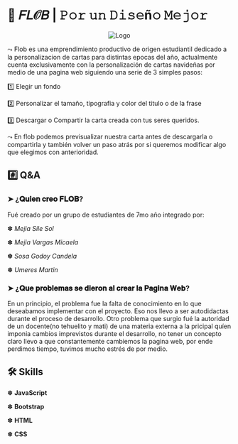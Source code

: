 
# 🦥 𝐹𝐿𝒪𝐵    |    𝙿𝚘𝚛 𝚞𝚗 𝙳𝚒𝚜𝚎ñ𝚘 𝙼𝚎𝚓𝚘𝚛

<p align="center">
  <img src="https://res.cloudinary.com/dhr3ewnzn/image/upload/v1732313478/mbyfl5rjb1nrzrt7how6.png" alt="Logo">
</p>

⤳ Flob es una emprendimiento productivo de origen estudiantil dedicado a la personalizacion de cartas para distintas epocas del año, actualmente cuenta exclusivamente con la personalización de cartas navideñas por medio de una pagina web siguiendo una serie de 3 simples pasos:


1️⃣ Elegir un fondo

2️⃣ Personalizar el tamaño, tipografia y color del titulo o de la frase

3️⃣ Descargar o Compartir la carta creada con tus seres queridos.


⤳ En flob podemos previsualizar nuestra carta antes de descargarla o compartirla y también volver un paso atrás por si queremos modificar algo que elegimos con anterioridad.

##  #️⃣ Q&A

###  ➤  ¿𝐐𝐮𝐢𝐞𝐧 𝐜𝐫𝐞𝐨 𝐅𝐋𝐎𝐁?
Fué creado por un grupo de estudiantes de 7mo año integrado por:


✽   *Mejia Sile Sol*

✽   *Mejia Vargas Micaela*

✽   *Sosa Godoy Candela*

✽   *Umeres Martin*

### ➤ ¿𝐐𝐮𝐞 𝐩𝐫𝐨𝐛𝐥𝐞𝐦𝐚𝐬 𝐬𝐞 𝐝𝐢𝐞𝐫𝐨𝐧 𝐚𝐥 𝐜𝐫𝐞𝐚𝐫 𝐥𝐚 𝐏𝐚𝐠𝐢𝐧𝐚 𝐖𝐞𝐛?
En un principio, el problema fue la falta de conocimiento en lo que deseabamos implementar con el proyecto. Eso nos llevo a ser autodidactas durante el proceso de desarrollo.
Otro problema que surgio fué la autoridad de un docente(no tehuelito y mati) de una materia externa a la pricipal quíen imponia cambios imprevistos durante el desarrollo, no tener un concepto claro llevo a que constantemente cambiemos la pagina web, por ende perdimos tiempo, tuvimos mucho estrés de por medio. 

## 🛠 Skills
✽   **JavaScript**

✽   **Bootstrap**

✽   **HTML**

✽   **CSS**
